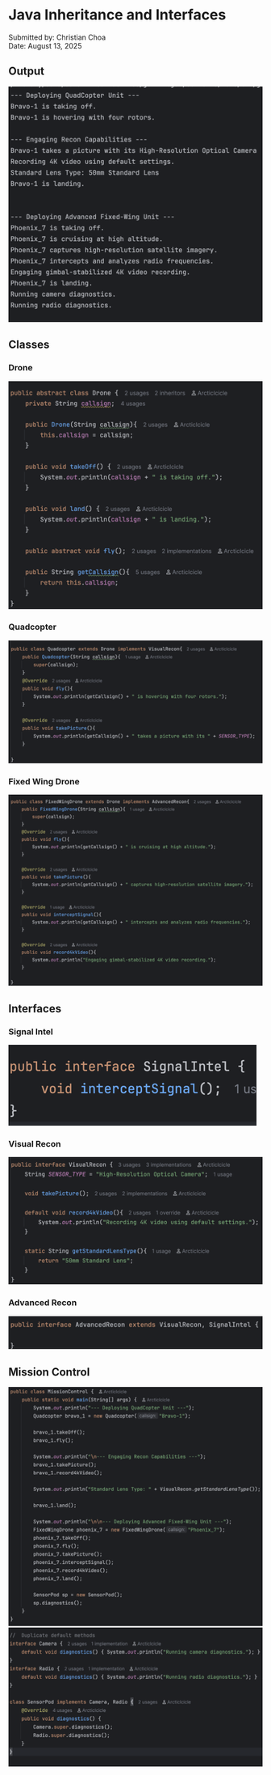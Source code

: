 # Java Inheritance and Interfaces

Submitted by: Christian Choa <br/>
Date: August 13, 2025

## Output
![Screenshot of output](images/1.png)

## Classes
### Drone
![Screenshot of abstract class Drone](images/Drone.png)

### Quadcopter
![Screenshot of class Quadcopter](images/Quadcopter.png)

### Fixed Wing Drone
![Screenshot of class FixedWingDrone](images/FixedWingDrone.png)

## Interfaces
### Signal Intel
![Screenshot of interface SignalIntel](images/SignalIntel.png)
### Visual Recon
![Screenshot of interface VisualRecon](images/VisualRecon.png)
### Advanced Recon
![Screenshot of interface AdvancedRecon](images/AdvancedRecon.png)

## Mission Control
![Screenshot](images/MissionControl.png)
![Screenshot](images/diagnostics.png)
